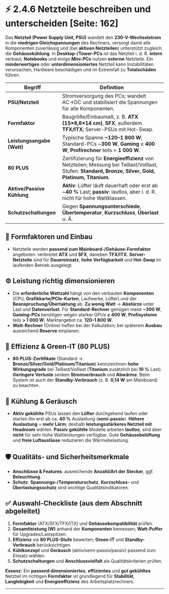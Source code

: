 # ⚡ 2.4.6 Netzteile beschreiben und unterscheiden [Seite: 162]

Das **Netzteil (Power Supply Unit, PSU)** wandelt den **230-V-Wechselstrom** in die **niedrigen Gleichspannungen** des Rechners, versorgt damit alle Komponenten zuverlässig und (bei **aktiven Netzteilen**) unterstützt zugleich die **Gehäusekühlung**. In **Desktop-/Tower-PCs** ist das Netzteil i. d. R. **intern** verbaut; **Notebooks** und einige **Mini-PCs** nutzen **externe** Netzteile. Ein **minderwertiges** oder **unterdimensioniertes** Netzteil kann Instabilitäten verursachen, Hardware beschädigen und im Extremfall zu **Totalschäden** führen.

| Begriff                    | Definition                                                                                                                                              |
| -------------------------- | ------------------------------------------------------------------------------------------------------------------------------------------------------- |
| **PSU/Netzteil**           | Stromversorgung des PCs; wandelt AC→DC und stabilisiert die Spannungen für alle Komponenten.                                                            |
| **Formfaktor**             | Baugröße/Einbaumaß, z. B. **ATX (15×8,6×14 cm)**, **SFX**, außerdem **TFX/ITX**; Server-PSUs mit Hot-Swap.                                              |
| **Leistungsangabe (Watt)** | Typische Spanne **~120–1 800 W**; Standard-PCs ~**300 W**, **Gaming** ≥ **400 W**, **Profirechner** teils > **1 000 W**.                                |
| **80 PLUS**                | Zertifizierung für **Energieeffizienz** von Netzteilen; Messung bei Teillast/Volllast, Stufen: **Standard, Bronze, Silver, Gold, Platinum, Titanium**.  |
| **Aktive/Passive Kühlung** | **Aktiv**: Lüfter läuft dauerhaft oder erst ab ~**40 %** Last; **passiv**: lautlos, aber i. d. R. nicht für hohe Wattklassen.                           |
| **Schutzschaltungen**      | Gegen **Spannungsunterschiede**, **Übertemperatur**, **Kurzschluss**, **Überlast** u. Ä.                                                                |

## 🧩 Formfaktoren und Einbau

* Netzteile werden **passend zum Mainboard-/Gehäuse-Formfaktor** angeboten: verbreitet **ATX** und **SFX**, daneben **TFX/ITX**. **Server-Netzteile** sind für **Dauereinsatz**, **hohe Verfügbarkeit** und **Hot-Swap** im laufenden Betrieb ausgelegt. 

## ⚙️ Leistung richtig dimensionieren

* Die **erforderliche Wattzahl** hängt von den verbauten **Komponenten** (CPU, **Grafikkarte/PCIe-Karten**, Laufwerke, Lüfter) und der **Beanspruchung/Übertaktung** ab. **Zu wenig Watt** → **Abstürze** unter Last und **Datenverlust**. Für **Standard-Rechner** genügen meist **~300 W**, **Gaming-PCs** benötigen wegen starker GPUs **≥ 400 W**, **Profisysteme** teils **> 1 000 W**; Marktangebot ca. **120–1 800 W**.
* **Watt-Rechner** (Online) helfen bei der Kalkulation; bei späterem **Ausbau** ausreichend **Reserve** einplanen. 

## 🌿 Effizienz & Green-IT (80 PLUS)

* **80 PLUS-Zertifikate** (Standard → **Bronze/Silver/Gold/Platinum/Titanium**) kennzeichnen **hohe Wirkungsgrade** bei Teillast/Volllast (**Titanium** zusätzlich bei **10 %** Last). **Geringere Verluste** senken **Stromverbrauch** und **Abwärme**. Beim System ist auch der **Standby-Verbrauch** (z. B. **0,14 W** am Mainboard) zu beachten. 

## 🧊 Kühlung & Geräusch

* **Aktiv gekühlte** PSUs lassen den **Lüfter** durchgehend laufen oder starten ihn erst ab ca. **40 %** Auslastung (**semi-passiv**). **Höhere Auslastung** = **mehr Lärm**; deshalb **leistungsstärkeres Netzteil mit Headroom** wählen. **Passiv gekühlte** Modelle arbeiten **lautlos**, sind aber **nicht** für sehr hohe Wattleistungen verfügbar. Gute **Gehäusebelüftung** und **freie Luftauslässe** reduzieren die Wärmebelastung. 

## 🛡️ Qualitäts- und Sicherheitsmerkmale

* **Anschlüsse & Features**: ausreichende **Anzahl/Art der Stecker**, ggf. **Beleuchtung**.
* **Schutz**: **Spannungs-/Temperaturschutz**, **Kurzschluss-** und **Überlastungsschutz** sind wichtige Qualitätsindikatoren. 

## ✅ Auswahl-Checkliste (aus dem Abschnitt abgeleitet)

1. **Formfaktor** (ATX/SFX/TFX/ITX) und **Gehäusekompatibilität** prüfen. 
2. **Gesamtleistung (W)** anhand der **Komponenten** bemessen; **Watt-Puffer** für Upgrades/Lastspitzen.
3. **Effizienz** via **80 PLUS-Stufe** bewerten; **Green-IT** und **Standby-Verbrauch** berücksichtigen. 
4. **Kühlkonzept** und **Geräusch** (aktiv/semi-passiv/passiv) passend zum Einsatz wählen. 
5. **Schutzschaltungen** und **Anschlussvielfalt** als Qualitätskriterien prüfen. 

**Essenz:** Ein **passend dimensioniertes**, **effizientes** und **gut gekühltes** Netzteil im richtigen **Formfaktor** ist grundlegend für **Stabilität**, **Langlebigkeit** und **Energieeffizienz** des Arbeitsplatzrechners.



---

